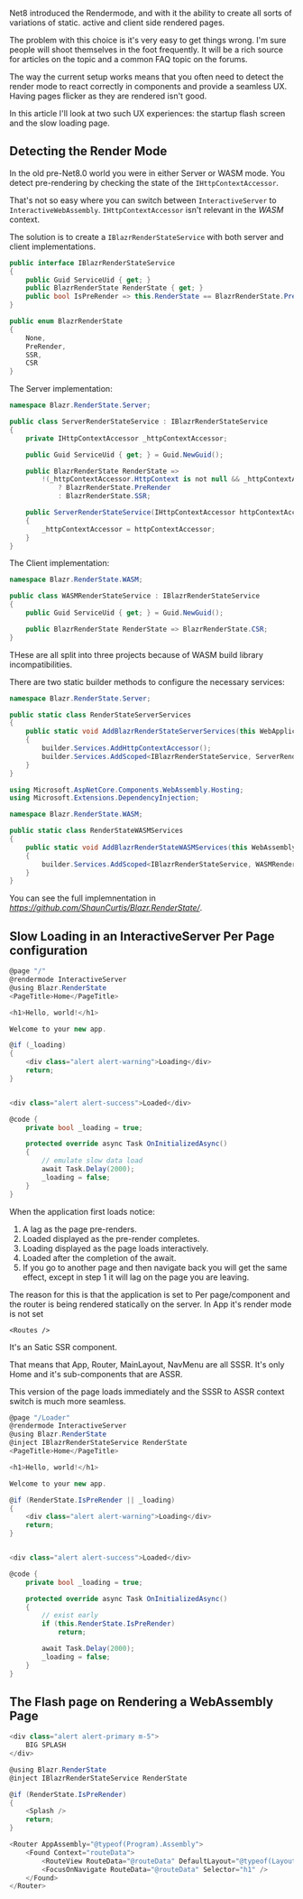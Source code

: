 ﻿Net8 introduced the Rendermode, and with it the ability to create all sorts of variations of static. active and client side rendered pages.

The problem with this choice is it's very easy to get things wrong.  I'm sure people will shoot themselves in the foot frequently.  It will be a rich source for articles on the topic and a common FAQ topic on the forums.

The way the current setup works means that you often need to detect the render mode to react correctly in components and provide a seamless UX.  Having pages flicker as they are rendered isn't good.

In this article I'll look at two such UX experiences: the startup flash screen and the slow loading page.

## Detecting the Render Mode

In the old pre-Net8.0 world you were in either Server or WASM mode.  You detect pre-rendering by checking the state of the `IHttpContextAccessor`.

That's not so easy where you can switch between `InteractiveServer` to `InteractiveWebAssembly`.  `IHttpContextAccessor` isn't relevant in the *WASM* context.

The solution is to create a `IBlazrRenderStateService` with both server and client implementations.

```csharp
public interface IBlazrRenderStateService
{
    public Guid ServiceUid { get; }
    public BlazrRenderState RenderState { get; }
    public bool IsPreRender => this.RenderState == BlazrRenderState.PreRender;
}
```

```csharp
public enum BlazrRenderState
{
    None,
    PreRender,
    SSR,
    CSR
}
```

The Server implementation:

```csharp
namespace Blazr.RenderState.Server;

public class ServerRenderStateService : IBlazrRenderStateService
{
    private IHttpContextAccessor _httpContextAccessor;

    public Guid ServiceUid { get; } = Guid.NewGuid();

    public BlazrRenderState RenderState =>
        !(_httpContextAccessor.HttpContext is not null && _httpContextAccessor.HttpContext.Response.HasStarted)
            ? BlazrRenderState.PreRender
            : BlazrRenderState.SSR;

    public ServerRenderStateService(IHttpContextAccessor httpContextAccessor)
    {
        _httpContextAccessor = httpContextAccessor;
    }
}
```

The Client implementation:

```csharp
namespace Blazr.RenderState.WASM;

public class WASMRenderStateService : IBlazrRenderStateService
{
    public Guid ServiceUid { get; } = Guid.NewGuid();

    public BlazrRenderState RenderState => BlazrRenderState.CSR;
}
```

THese are all split into three projects because of WASM build library incompatibilities.

There are two static builder methods to configure the necessary services:

```csharp
namespace Blazr.RenderState.Server;

public static class RenderStateServerServices
{
    public static void AddBlazrRenderStateServerServices(this WebApplicationBuilder builder)
    {
        builder.Services.AddHttpContextAccessor();
        builder.Services.AddScoped<IBlazrRenderStateService, ServerRenderStateService>();
    }
}
```

```csharp
using Microsoft.AspNetCore.Components.WebAssembly.Hosting;
using Microsoft.Extensions.DependencyInjection;

namespace Blazr.RenderState.WASM;

public static class RenderStateWASMServices
{
    public static void AddBlazrRenderStateWASMServices(this WebAssemblyHostBuilder builder)
    {
        builder.Services.AddScoped<IBlazrRenderStateService, WASMRenderStateService>();
    }
}
```


You can see the full implemnentation in *https://github.com/ShaunCurtis/Blazr.RenderState/*.

## Slow Loading in an InteractiveServer Per Page configuration 

```csharp
@page "/"
@rendermode InteractiveServer
@using Blazr.RenderState
<PageTitle>Home</PageTitle>

<h1>Hello, world!</h1>

Welcome to your new app.

@if (_loading)
{
    <div class="alert alert-warning">Loading</div>
    return;
}


<div class="alert alert-success">Loaded</div>

@code {
    private bool _loading = true;

    protected override async Task OnInitializedAsync()
    {
        // emulate slow data load
        await Task.Delay(2000);
        _loading = false;
    }
}
```

When the application first loads notice:

1. A lag as the page pre-renders.
1. Loaded displayed as the pre-render completes.
1. Loading displayed as the page loads interactively.
1. Loaded after the completion of the await.
1. If you go to another page and then navigate back you will get the same effect, except in step 1 it will lag on the page you are leaving.

The reason for this is that the application is set to Per page/component and the router is being rendered statically on the server. In App it's render mode is not set

    <Routes />
It's an Satic SSR component.

That means that App, Router, MainLayout, NavMenu are all SSSR. It's only Home and it's sub-components that are ASSR.

This version of the page loads immediately and the SSSR to ASSR context switch is much more seamless.

```csharp
@page "/Loader"
@rendermode InteractiveServer
@using Blazr.RenderState
@inject IBlazrRenderStateService RenderState
<PageTitle>Home</PageTitle>

<h1>Hello, world!</h1>

Welcome to your new app.

@if (RenderState.IsPreRender || _loading)
{
    <div class="alert alert-warning">Loading</div>
    return;
}


<div class="alert alert-success">Loaded</div>

@code {
    private bool _loading = true;

    protected override async Task OnInitializedAsync()
    {
        // exist early
        if (this.RenderState.IsPreRender)
            return;

        await Task.Delay(2000);
        _loading = false;
    }
}
```

## The Flash page on Rendering a WebAssembly Page

```csharp
<div class="alert alert-primary m-5">
    BIG SPLASH
</div>
```

```csharp
@using Blazr.RenderState
@inject IBlazrRenderStateService RenderState

@if (RenderState.IsPreRender)
{
    <Splash />
    return;
}

<Router AppAssembly="@typeof(Program).Assembly">
    <Found Context="routeData">
        <RouteView RouteData="@routeData" DefaultLayout="@typeof(Layout.MainLayout)" />
        <FocusOnNavigate RouteData="@routeData" Selector="h1" />
    </Found>
</Router>
```

